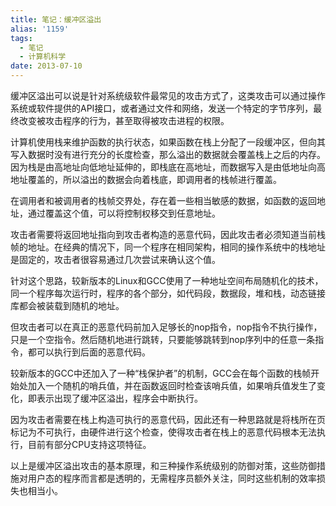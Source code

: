 ```yaml
---
title: 笔记：缓冲区溢出
alias: '1159'
tags:
  - 笔记
  - 计算机科学
date: 2013-07-10
---
```


缓冲区溢出可以说是针对系统级软件最常见的攻击方式了，这类攻击可以通过操作系统或软件提供的API接口，或者通过文件和网络，发送一个特定的字节序列，最终改变被攻击程序的行为，甚至取得被攻击进程的权限。

计算机使用栈来维护函数的执行状态，如果函数在栈上分配了一段缓冲区，但向其写入数据时没有进行充分的长度检查，那么溢出的数据就会覆盖栈上之后的内存。因为栈是由高地址向低地址延伸的，即栈底在高地址，而数据写入是由低地址向高地址覆盖的，所以溢出的数据会向着栈底，即调用者的栈帧进行覆盖。

在调用者和被调用者的栈帧交界处，存在着一些相当敏感的数据，如函数的返回地址，通过覆盖这个值，可以将控制权移交到任意地址。

攻击者需要将返回地址指向到攻击者构造的恶意代码，因此攻击者必须知道当前栈帧的地址。在经典的情况下，同一个程序在相同架构，相同的操作系统中的栈地址是固定的，攻击者很容易通过几次尝试来确认这个值。

针对这个思路，较新版本的Linux和GCC使用了一种地址空间布局随机化的技术，同一个程序每次运行时，程序的各个部分，如代码段，数据段，堆和栈，动态链接库都会被装载到随机的地址。

但攻击者可以在真正的恶意代码前加入足够长的nop指令，nop指令不执行操作，只是一个空指令。然后随机地进行跳转，只要能够跳转到nop序列中的任意一条指令，都可以执行到后面的恶意代码。

较新版本的GCC中还加入了一种“栈保护者”的机制，GCC会在每个函数的栈帧开始处加入一个随机的哨兵值，并在函数返回时检查该哨兵值，如果哨兵值发生了变化，即表示出现了缓冲区溢出，程序会中断执行。

因为攻击者需要在栈上构造可执行的恶意代码，因此还有一种思路就是将栈所在页标记为不可执行，由硬件进行这个检查，使得攻击者在栈上的恶意代码根本无法执行，目前有部分CPU支持这项特征。

以上是缓冲区溢出攻击的基本原理，和三种操作系统级别的防御对策，这些防御措施对用户态的程序而言都是透明的，无需程序员额外关注，同时这些机制的效率损失也相当小。
